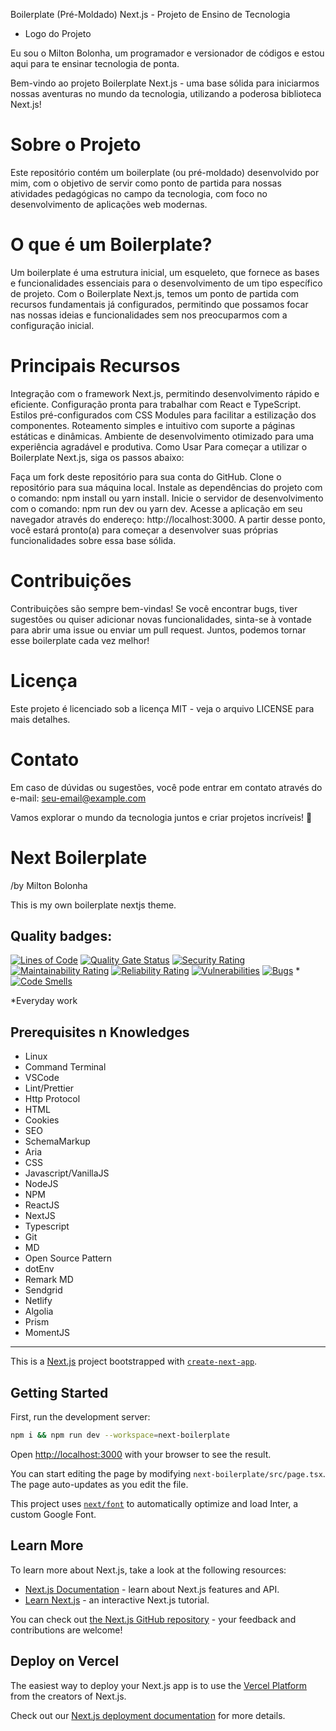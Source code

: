 Boilerplate (Pré-Moldado) Next.js - Projeto de Ensino de Tecnologia

- Logo do Projeto

Eu sou o Milton Bolonha, um programador e versionador de códigos e estou aqui para te ensinar tecnologia de ponta.

Bem-vindo ao projeto Boilerplate Next.js - uma base sólida para iniciarmos nossas aventuras no mundo da tecnologia, utilizando a poderosa biblioteca Next.js!

# Sobre o Projeto

Este repositório contém um boilerplate (ou pré-moldado) desenvolvido por mim, com o objetivo de servir como ponto de partida para nossas atividades pedagógicas no campo da tecnologia, com foco no desenvolvimento de aplicações web modernas.

# O que é um Boilerplate?

Um boilerplate é uma estrutura inicial, um esqueleto, que fornece as bases e funcionalidades essenciais para o desenvolvimento de um tipo específico de projeto. Com o Boilerplate Next.js, temos um ponto de partida com recursos fundamentais já configurados, permitindo que possamos focar nas nossas ideias e funcionalidades sem nos preocuparmos com a configuração inicial.

# Principais Recursos

Integração com o framework Next.js, permitindo desenvolvimento rápido e eficiente.
Configuração pronta para trabalhar com React e TypeScript.
Estilos pré-configurados com CSS Modules para facilitar a estilização dos componentes.
Roteamento simples e intuitivo com suporte a páginas estáticas e dinâmicas.
Ambiente de desenvolvimento otimizado para uma experiência agradável e produtiva.
Como Usar
Para começar a utilizar o Boilerplate Next.js, siga os passos abaixo:

Faça um fork deste repositório para sua conta do GitHub.
Clone o repositório para sua máquina local.
Instale as dependências do projeto com o comando: npm install ou yarn install.
Inicie o servidor de desenvolvimento com o comando: npm run dev ou yarn dev.
Acesse a aplicação em seu navegador através do endereço: http://localhost:3000.
A partir desse ponto, você estará pronto(a) para começar a desenvolver suas próprias funcionalidades sobre essa base sólida.

# Contribuições

Contribuições são sempre bem-vindas! Se você encontrar bugs, tiver sugestões ou quiser adicionar novas funcionalidades, sinta-se à vontade para abrir uma issue ou enviar um pull request. Juntos, podemos tornar esse boilerplate cada vez melhor!

# Licença

Este projeto é licenciado sob a licença MIT - veja o arquivo LICENSE para mais detalhes.

# Contato

Em caso de dúvidas ou sugestões, você pode entrar em contato através do e-mail: seu-email@example.com

Vamos explorar o mundo da tecnologia juntos e criar projetos incríveis! 🚀

# Next Boilerplate

/by Milton Bolonha

This is my own boilerplate nextjs theme.

## Quality badges:

[![Lines of Code](https://sonarcloud.io/api/project_badges/measure?project=miltonbolonha_next-boilerplate&metric=ncloc)](https://sonarcloud.io/summary/new_code?id=miltonbolonha_next-boilerplate) [![Quality Gate Status](https://sonarcloud.io/api/project_badges/measure?project=miltonbolonha_next-boilerplate&metric=alert_status)](https://sonarcloud.io/summary/new_code?id=miltonbolonha_next-boilerplate) [![Security Rating](https://sonarcloud.io/api/project_badges/measure?project=miltonbolonha_next-boilerplate&metric=security_rating)](https://sonarcloud.io/summary/new_code?id=miltonbolonha_next-boilerplate) [![Maintainability Rating](https://sonarcloud.io/api/project_badges/measure?project=miltonbolonha_next-boilerplate&metric=sqale_rating)](https://sonarcloud.io/summary/new_code?id=miltonbolonha_next-boilerplate) [![Reliability Rating](https://sonarcloud.io/api/project_badges/measure?project=miltonbolonha_next-boilerplate&metric=reliability_rating)](https://sonarcloud.io/summary/new_code?id=miltonbolonha_next-boilerplate) [![Vulnerabilities](https://sonarcloud.io/api/project_badges/measure?project=miltonbolonha_next-boilerplate&metric=vulnerabilities)](https://sonarcloud.io/summary/new_code?id=miltonbolonha_next-boilerplate) [![Bugs](https://sonarcloud.io/api/project_badges/measure?project=miltonbolonha_next-boilerplate&metric=bugs)](https://sonarcloud.io/summary/new_code?id=miltonbolonha_next-boilerplate) \*[![Code Smells](https://sonarcloud.io/api/project_badges/measure?project=miltonbolonha_next-boilerplate&metric=code_smells)](https://sonarcloud.io/summary/new_code?id=miltonbolonha_next-boilerplate)

\*Everyday work

## Prerequisites n Knowledges

- Linux
- Command Terminal
- VSCode
- Lint/Prettier
- Http Protocol
- HTML
- Cookies
- SEO
- SchemaMarkup
- Aria
- CSS
- Javascript/VanillaJS
- NodeJS
- NPM
- ReactJS
- NextJS
- Typescript
- Git
- MD
- Open Source Pattern
- dotEnv
- Remark MD
- Sendgrid
- Netlify
- Algolia
- Prism
- MomentJS

---

This is a [Next.js](https://nextjs.org/) project bootstrapped with [`create-next-app`](https://github.com/vercel/next.js/tree/canary/packages/create-next-app).

## Getting Started

First, run the development server:

```bash
npm i && npm run dev --workspace=next-boilerplate
```

Open [http://localhost:3000](http://localhost:3000) with your browser to see the result.

You can start editing the page by modifying `next-boilerplate/src/page.tsx`. The page auto-updates as you edit the file.

This project uses [`next/font`](https://nextjs.org/docs/basic-features/font-optimization) to automatically optimize and load Inter, a custom Google Font.

## Learn More

To learn more about Next.js, take a look at the following resources:

- [Next.js Documentation](https://nextjs.org/docs) - learn about Next.js features and API.
- [Learn Next.js](https://nextjs.org/learn) - an interactive Next.js tutorial.

You can check out [the Next.js GitHub repository](https://github.com/vercel/next.js/) - your feedback and contributions are welcome!

## Deploy on Vercel

The easiest way to deploy your Next.js app is to use the [Vercel Platform](https://vercel.com/new?utm_medium=default-template&filter=next.js&utm_source=create-next-app&utm_campaign=create-next-app-readme) from the creators of Next.js.

Check out our [Next.js deployment documentation](https://nextjs.org/docs/deployment) for more details.
